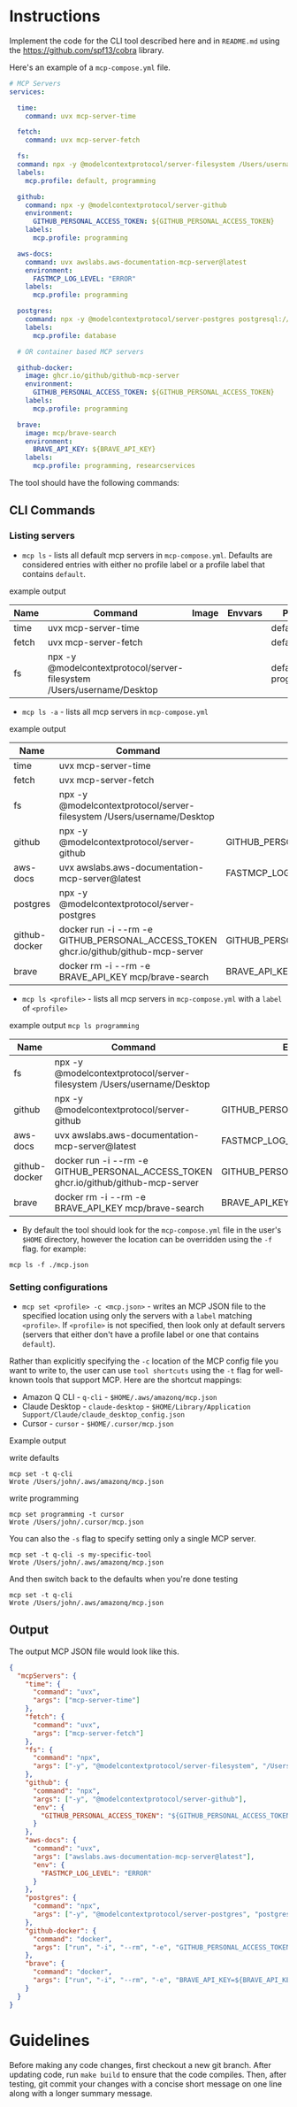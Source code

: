 # Instructions

Implement the code for the CLI tool described here and in `README.md` using the https://github.com/spf13/cobra library.

Here's an example of a `mcp-compose.yml` file.

```yaml
# MCP Servers
services:

  time:
    command: uvx mcp-server-time

  fetch:
    command: uvx mcp-server-fetch

  fs:
  command: npx -y @modelcontextprotocol/server-filesystem /Users/username/Desktop
  labels:
    mcp.profile: default, programming

  github:
    command: npx -y @modelcontextprotocol/server-github
    environment:
      GITHUB_PERSONAL_ACCESS_TOKEN: ${GITHUB_PERSONAL_ACCESS_TOKEN}
    labels:
      mcp.profile: programming

  aws-docs:
    command: uvx awslabs.aws-documentation-mcp-server@latest
    environment:
      FASTMCP_LOG_LEVEL: "ERROR"
    labels:
      mcp.profile: programming

  postgres:
    command: npx -y @modelcontextprotocol/server-postgres postgresql://localhost/mydb
    labels:
      mcp.profile: database

  # OR container based MCP servers

  github-docker:
    image: ghcr.io/github/github-mcp-server
    environment:
      GITHUB_PERSONAL_ACCESS_TOKEN: ${GITHUB_PERSONAL_ACCESS_TOKEN}
    labels:
      mcp.profile: programming

  brave:
    image: mcp/brave-search
    environment:
      BRAVE_API_KEY: ${BRAVE_API_KEY}
    labels:
      mcp.profile: programming, researcservices
```


The tool should have the following commands:

## CLI Commands

### Listing servers

- `mcp ls` - lists all default mcp servers in `mcp-compose.yml`. Defaults are considered entries with either no profile label or a profile label that contains `default`.

example output

| Name  | Command                                                                | Image | Envvars | Profiles             |
| ----- | ---------------------------------------------------------------------- | ----- | ------- | -------------------- |
| time  | uvx mcp-server-time                                                    |       |         | default              |
| fetch | uvx mcp-server-fetch                                                   |       |         | default              |
| fs    | npx -y @modelcontextprotocol/server-filesystem /Users/username/Desktop |       |         | default, programming |


- `mcp ls -a` - lists all mcp servers in `mcp-compose.yml`

example output

| Name          | Command                                                                             | Envvars                      | Profiles              |
|---------------|-------------------------------------------------------------------------------------|------------------------------|-----------------------|
| time          | uvx mcp-server-time                                                                 |                              | default               |
| fetch         | uvx mcp-server-fetch                                                                |                              | default               |
| fs            | npx -y @modelcontextprotocol/server-filesystem /Users/username/Desktop              |                              | default, programming  |
| github        | npx -y @modelcontextprotocol/server-github                                          | GITHUB_PERSONAL_ACCESS_TOKEN | programming           |
| aws-docs      | uvx awslabs.aws-documentation-mcp-server@latest                                     | FASTMCP_LOG_LEVEL            | programming           |
| postgres      | npx -y @modelcontextprotocol/server-postgres                                        |                              | database              |
| github-docker | docker run -i --rm -e GITHUB_PERSONAL_ACCESS_TOKEN ghcr.io/github/github-mcp-server | GITHUB_PERSONAL_ACCESS_TOKEN | programming           |
| brave         | docker rm -i --rm -e BRAVE_API_KEY mcp/brave-search                                 | BRAVE_API_KEY                | programming, research |


- `mcp ls <profile>` - lists all mcp servers in `mcp-compose.yml` with a `label` of `<profile>`

example output `mcp ls programming`

| Name          | Command                                                                             | Envvars                      | Profiles              |
|---------------|-------------------------------------------------------------------------------------|------------------------------|-----------------------|
| fs            | npx -y @modelcontextprotocol/server-filesystem /Users/username/Desktop              |                              | default, programming  |
| github        | npx -y @modelcontextprotocol/server-github                                          | GITHUB_PERSONAL_ACCESS_TOKEN | programming           |
| aws-docs      | uvx awslabs.aws-documentation-mcp-server@latest                                     | FASTMCP_LOG_LEVEL            | programming           |
| github-docker | docker run -i --rm -e GITHUB_PERSONAL_ACCESS_TOKEN ghcr.io/github/github-mcp-server | GITHUB_PERSONAL_ACCESS_TOKEN | programming           |
| brave         | docker rm -i --rm -e BRAVE_API_KEY mcp/brave-search                                 | BRAVE_API_KEY                | programming, research |


- By default the tool should look for the `mcp-compose.yml` file in the user's `$HOME` directory, however the location can be overridden using the `-f` flag. for example:

```
mcp ls -f ./mcp.json
```

### Setting configurations

- `mcp set <profile> -c <mcp.json>` - writes an MCP JSON file to the specified location using only the servers with a `label` matching `<profile>`. If `<profile>` is not specified, then look only at default servers (servers that either don't have a profile label or one that contains `default`).

Rather than explicitly specifying the `-c` location of the MCP config file you want to write to, the user can use `tool shortcuts` using the `-t` flag for well-known tools that support MCP. Here are the shortcut mappings:

- Amazon Q CLI - `q-cli` - `$HOME/.aws/amazonq/mcp.json`
- Claude Desktop - `claude-desktop` - `$HOME/Library/Application Support/Claude/claude_desktop_config.json`
- Cursor - `cursor` - `$HOME/.cursor/mcp.json`

Example output

write defaults

```
mcp set -t q-cli
Wrote /Users/john/.aws/amazonq/mcp.json
```

write programming

```
mcp set programming -t cursor
Wrote /Users/john/.cursor/mcp.json
```

You can also the `-s` flag to specify setting only a single MCP server.

```
mcp set -t q-cli -s my-specific-tool
Wrote /Users/john/.aws/amazonq/mcp.json
```

And then switch back to the defaults when you're done testing

```
mcp set -t q-cli
Wrote /Users/john/.aws/amazonq/mcp.json
```

## Output

The output MCP JSON file would look like this.

```json
{
  "mcpServers": {
    "time": {
      "command": "uvx",
      "args": ["mcp-server-time"]
    },
    "fetch": {
      "command": "uvx",
      "args": ["mcp-server-fetch"]
    },
    "fs": {
      "command": "npx",
      "args": ["-y", "@modelcontextprotocol/server-filesystem", "/Users/username/Desktop"]
    },
    "github": {
      "command": "npx",
      "args": ["-y", "@modelcontextprotocol/server-github"],
      "env": {
        "GITHUB_PERSONAL_ACCESS_TOKEN": "${GITHUB_PERSONAL_ACCESS_TOKEN}"
      }
    },
    "aws-docs": {
      "command": "uvx",
      "args": ["awslabs.aws-documentation-mcp-server@latest"],
      "env": {
        "FASTMCP_LOG_LEVEL": "ERROR"
      }
    },
    "postgres": {
      "command": "npx",
      "args": ["-y", "@modelcontextprotocol/server-postgres", "postgresql://localhost/mydb"]
    },
    "github-docker": {
      "command": "docker",
      "args": ["run", "-i", "--rm", "-e", "GITHUB_PERSONAL_ACCESS_TOKEN=${GITHUB_PERSONAL_ACCESS_TOKEN}", "ghcr.io/github/github-mcp-server"]
    },
    "brave": {
      "command": "docker",
      "args": ["run", "-i", "--rm", "-e", "BRAVE_API_KEY=${BRAVE_API_KEY}", "mcp/brave-search"]
    }
  }
}
```


# Guidelines

Before making any code changes, first checkout a new git branch.  After updating code, run `make build` to ensure that the code compiles. Then, after testing, git commit your changes with a concise short message on one line along with a longer summary message.
